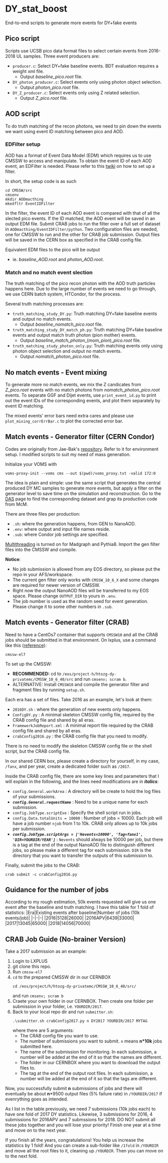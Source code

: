 # DY_stat_boost
End-to-end scripts to generate more events for DY+fake events
## Pico script
Scripts use UCSB pico data format files to select certain events from 2016-2018 UL samples. Three event producers are:

* `producer.c`: Select DY+fake baseline events. BDT evaluation requires a weight xml file.
  * Output _baseline_pico.root_ file.
* `DY_photon_producer.c`: Select events only using photon object selection.
  * Output _photon_pico.root_ file.
* `DY_Z_producer.c`: Select events only using Z related selection.
  * Output _Z_pico.root_ file.

## AOD script
To do truth matching of the recon photons, we need to pin down the events we want using event ID matching between pico and AOD.
### EDFilter setup
AOD has a format of Event Data Model (EDM) which requires us to use CMSSW to access and manipulate. To obtain the event ID of each AOD event, an EDFilter is needed. Please refer to this [twiki](https://twiki.cern.ch/twiki/bin/view/CMSPublic/SWGuideSkeletonCodeGenerator) on how to set up a filter.

In short, the setup code is as such
```
cd CMSSW/src
cmsenv
mkdir AODmacthing
mkedfltr EventIDFilter
```

In the filter, the event ID of each AOD event is compared with that of all the slected pico events. If the ID matched, the AOD event will be saved in an output EDM file. Submit CRAB jobs to run the filter over a full set of dataset in `AODmacthing/EventIDFilter/python`. Two configuration files are needed, one for CMSSW to run and the other for CRAB job submission. Output files will be saved in the CERN box as specified in the CRAB config file.

Equivalent EDM files to the pico will be output 
  * ie. _baseline_AOD.root_ and _photon_AOD.root_.

### Match and no match event slection
The truth matching of the pico recon photon with the AOD truth particles happens here. Due to the large number of events we need to go through, we use CERN batch system, HTCondor, for the process.

Several truth matching processes are:

* `truth_matching_study_DY.py`: Truth matching DY+fake baseline events and output no match events.
  * Output _baseline_nomatch_pico.root_ file.
* `truth_matching_study_DY_match_ph.py`: Truth matching DY+fake baseline events and output match truth photon (pion mother) events.
  * Output _baseline_match_photon__(_mom_pion_)__pico.root_ file.
* `truth_matching_study_photon_only.py`: Truth matching events only using photon object selection and output no match events.
  * Output _nomatch_photon_pico.root_ file.

## No match events - Event mixing
To generate more no match events, we mix the Z candicates from _Z_pico.root_ events with no match photons from _nomatch_photon_pico.root_ events. To separate GGF and Dijet events, use `print_event_id.py` to print out the event IDs of the corresponding events, and plot them separately by event ID matching.

The mixed events' error bars need extra cares and please use `plot_mixing_corrErrBar.c` to plot the corrected error bar.

## Match events - Generator filter (CERN Condor)
Codes are originally from Jae-Bak's [repository](https://github.com/jaebak/produceMC/tree/UL). Refer to it for environment setup. I modified scripts to suit my need of mass generation.

Initialize your VOMS with
```
voms-proxy-init --voms cms --out $(pwd)/voms_proxy.txt -valid 172:0
```

The idea is plain and simple: use the same script that generates the central produced DY MC samples to generate more events, but apply a filter on the generator level to save time on the simulation and reconstruction. Go to the [DAS](https://cmsweb.cern.ch/das/) page to find the corresponding dataset and grap its production code from McM.

There are three files per production:
* `.sh`: where the generation happens, from GEN to NanoAOD.
* `.env`: where output and input file names reside.
* `.sub`: where Condor job settings are specified.

[Multithreading](https://twiki.cern.ch/twiki/bin/view/CMSPublic/WorkBookGenMultithread) is turned on for Madgraph and Pythia8. Import the gen filter files into the CMSSW and compile. 

__Notice__:
* No job submission is allowed from any EOS directory, so please put the repo in your AFS/workspace.
* The current gen filter only works with `CMSSW_10_6_X` and some changes are required for newer version of CMSSW.
* Right now the output NanoAOD files will be transferred to my EOS space. Please change `OUTPUT_DIR` to yours in `.env`.
* The job number is used as the random seed for event generation. Please change it to some other numbers in `.sub`.

## Match events - Generator filter (CRAB)
Need to have a CentOs7 container that supports `CMSSW10` and all the CRAB jobs should be submitted in that environment.
On lxplus, use a command like this ([reference](https://cms-sw.github.io/singularity.html)):
```
cmssw-el7
```
To set up the CMSSW:
* **RECOMMENDED:** cd to `/eos/project-h/htozg-dy-privatemc/CMSSW_10_6_40/src` and run `cmsenv; scram b`.
* ALTERNATIVE: Install `CMSSW10` and compile the generator filter and fragment files by running `setup.sh`.

Each era has a set of files. Take 2016 as an example, let's look at them:
* `2016DY.sh` : where the generation of new events only happens.
* `ConfigDY.py` : A minimal skeleton CMSSW config file, required by the CRAB config file and shared by all eras.
* `FrameworkJobReport.xml` : A minimal report file required by the CRAB config file and shared by all eras.
* `crabConfig2016.py` : the CRAB config file that you need to modify.

There is no need to modify the skeleton CMSSW config file or the shell script, but the CRAB config file.

In our shared CERN box, please create a directory for yourself, in my case, `/fanx`, and per year, create a dedicated folder such as `/2017`.

Inside the CRAB config file, there are some key lines and parameters that I will explain in the following, and the lines need modifications are in ***italics***:
* `config.General.workArea` : A directory will be create to hold the log files of your submissions.
* ***`config.General.requestName`*** : Need to be a unique name for each submission.
* `config.JobType.scriptExe` : Specify the shell script run in jobs.
* `config.Data.totalUnits = 10000` : Number of jobs = 10000. Each job will have a job number `njob` from 1 to 10k. CRAB only allows up to 10k jobs per submission.
* ***`config.JobType.scriptArgs = ['Nevents=10000', 'Tag=fanx1', 'DIR=YOURDIR/YEAR']`*** : `Nevents` should always be 10000 per job, but there is a tag at the end of the output NanoAOD file to distinguish different jobs, so please make a different tag for each submission. `DIR` is the directory that you want to transfer the outputs of this submission to.

Finally, submit the jobs to the CRAB:

```
crab submit -c crabConfig2016.py
```
## Guidance for the number of jobs

According to my rough estimation, 50k events requested will give us one event after the baseline and truth matching. I have this table for 1 fold of statistics:
|Era|Existing events after baseline|Number of jobs (10k events/job)|
|-|-|-|
|2016|5128|26000|
|2016APV|6439|33000|
|2017|13045|65000|
|2018|14056|70000|

## CRAB Job Guide (No-brainer Version)

Take a 2017 submission as an example:

1. Login to LXPLUS
2. git clone this repo.
3. Run `cmssw-el7`
4. `cd` to the prepared CMSSW dir in our CERNBOX
   ```
   cd /eos/project/h/htozg-dy-privatemc/CMSSW_10_6_40/src/
   ```
   and run `cmsenv; scram b`
5. Craete your own folder in our CERNBOX. Then create one folder per submission in your folder, i.e. `YOURDIR/2017`.
6. Back to your local repo dir and run `submitter.sh`:
   ```
   .\submitter.sh crabConfig2017.py n DY2017 YOURDIR/2017 MYTAG
   ```
   where there are 5 arguments:
   * The CRAB config file you want to use.
   * The number of submissions you want to submit. `n` means **n*10k** jobs submitted here.
   * The name of the submission for monitoring. In each submission, a number will be added at the end of it so that the names are different.
   * The folder in our CERNBOX where you want to download the output files to.
   * The tag at the end of the output root files. In each submission, a number will be added at the end of it so that the tags are different.

Now, you successfully submit **n** submissions of jobs and there will eventually be about **n***9500 output files (5% failure rate) in `/YOURDIR/2017` if evenrything goes as intended.

As I list in the table previously, we need 7 submissions (10k jobs each) to have one fold of 2017 DY statistics. Likewise, 3 submissions for 2016, 4 submissions for 2016APV and 7 submssions for 2018. DO NOT submit all these jobs together and you will lose your priority! Finish one year at a time and move on to the next year. 

If you finish all the years, congratulations! You help us increase the statistics by 1 fold! And you can create a sub-folder like `/1fold` in `/YOURDIR` and move all the root files to it, cleaning up `/YOURDIR`. Then you can move on to the next fold. 
